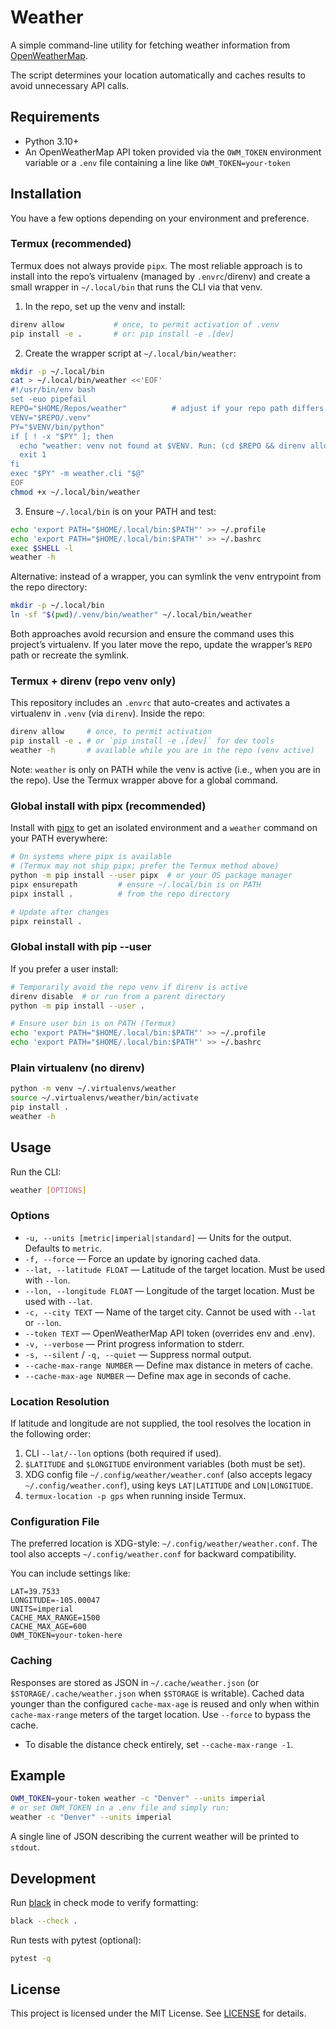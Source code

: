 # Weather

A simple command-line utility for fetching weather information from [OpenWeatherMap](https://openweathermap.org/).

The script determines your location automatically and caches results to avoid unnecessary API calls.

## Requirements

- Python 3.10+
- An OpenWeatherMap API token provided via the `OWM_TOKEN` environment variable
  or a `.env` file containing a line like `OWM_TOKEN=your-token`

## Installation

You have a few options depending on your environment and preference.

### Termux (recommended)

Termux does not always provide `pipx`. The most reliable approach is to install
into the repo’s virtualenv (managed by `.envrc`/direnv) and create a small
wrapper in `~/.local/bin` that runs the CLI via that venv.

1) In the repo, set up the venv and install:

```bash
direnv allow           # once, to permit activation of .venv
pip install -e .       # or: pip install -e .[dev]
```

2) Create the wrapper script at `~/.local/bin/weather`:

```bash
mkdir -p ~/.local/bin
cat > ~/.local/bin/weather <<'EOF'
#!/usr/bin/env bash
set -euo pipefail
REPO="$HOME/Repos/weather"          # adjust if your repo path differs
VENV="$REPO/.venv"
PY="$VENV/bin/python"
if [ ! -x "$PY" ]; then
  echo "weather: venv not found at $VENV. Run: (cd $REPO && direnv allow && pip install -e .)" >&2
  exit 1
fi
exec "$PY" -m weather.cli "$@"
EOF
chmod +x ~/.local/bin/weather
```

3) Ensure `~/.local/bin` is on your PATH and test:

```bash
echo 'export PATH="$HOME/.local/bin:$PATH"' >> ~/.profile
echo 'export PATH="$HOME/.local/bin:$PATH"' >> ~/.bashrc
exec $SHELL -l
weather -h
```

Alternative: instead of a wrapper, you can symlink the venv entrypoint from the
repo directory:

```bash
mkdir -p ~/.local/bin
ln -sf "$(pwd)/.venv/bin/weather" ~/.local/bin/weather
```

Both approaches avoid recursion and ensure the command uses this project’s
virtualenv. If you later move the repo, update the wrapper’s `REPO` path or
recreate the symlink.

### Termux + direnv (repo venv only)

This repository includes an `.envrc` that auto-creates and activates a
virtualenv in `.venv` (via `direnv`). Inside the repo:

```bash
direnv allow     # once, to permit activation
pip install -e . # or `pip install -e .[dev]` for dev tools
weather -h       # available while you are in the repo (venv active)
```

Note: `weather` is only on PATH while the venv is active (i.e., when you are in
the repo). Use the Termux wrapper above for a global command.

### Global install with pipx (recommended)

Install with [pipx](https://pipx.pypa.io/) to get an isolated environment and a
`weather` command on your PATH everywhere:

```bash
# On systems where pipx is available
# (Termux may not ship pipx; prefer the Termux method above)
python -m pip install --user pipx  # or your OS package manager
pipx ensurepath         # ensure ~/.local/bin is on PATH
pipx install .          # from the repo directory

# Update after changes
pipx reinstall .
```

### Global install with pip --user

If you prefer a user install:

```bash
# Temporarily avoid the repo venv if direnv is active
direnv disable  # or run from a parent directory
python -m pip install --user .

# Ensure user bin is on PATH (Termux)
echo 'export PATH="$HOME/.local/bin:$PATH"' >> ~/.profile
echo 'export PATH="$HOME/.local/bin:$PATH"' >> ~/.bashrc
```

### Plain virtualenv (no direnv)

```bash
python -m venv ~/.virtualenvs/weather
source ~/.virtualenvs/weather/bin/activate
pip install .
weather -h
```

## Usage

Run the CLI:

```bash
weather [OPTIONS]
```

### Options

- `-u, --units [metric|imperial|standard]` — Units for the output. Defaults to `metric`.
- `-f, --force` — Force an update by ignoring cached data.
- `--lat, --latitude FLOAT` — Latitude of the target location. Must be used with `--lon`.
- `--lon, --longitude FLOAT` — Longitude of the target location. Must be used with `--lat`.
- `-c, --city TEXT` — Name of the target city. Cannot be used with `--lat` or `--lon`.
- `--token TEXT` — OpenWeatherMap API token (overrides env and .env).
- `-v, --verbose` — Print progress information to stderr.
- `-s, --silent` / `-q, --quiet` — Suppress normal output.
- `--cache-max-range NUMBER` — Define max distance in meters of cache.
- `--cache-max-age NUMBER` — Define max age in seconds of cache.

### Location Resolution

If latitude and longitude are not supplied, the tool resolves the location in the following order:

1. CLI `--lat/--lon` options (both required if used).
2. `$LATITUDE` and `$LONGITUDE` environment variables (both must be set).
3. XDG config file `~/.config/weather/weather.conf` (also accepts legacy
   `~/.config/weather.conf`), using keys `LAT|LATITUDE` and `LON|LONGITUDE`.
4. `termux-location -p gps` when running inside Termux.

### Configuration File

The preferred location is XDG-style: `~/.config/weather/weather.conf`. The tool
also accepts `~/.config/weather.conf` for backward compatibility.

You can include settings like:

```
LAT=39.7533
LONGITUDE=-105.00047
UNITS=imperial
CACHE_MAX_RANGE=1500
CACHE_MAX_AGE=600
OWM_TOKEN=your-token-here
```

### Caching

Responses are stored as JSON in `~/.cache/weather.json` (or `$STORAGE/.cache/weather.json` when `$STORAGE` is writable). Cached data younger than the configured `cache-max-age` is reused and only when within `cache-max-range` meters of the target location. Use `--force` to bypass the cache.

- To disable the distance check entirely, set `--cache-max-range -1`.

## Example

```bash
OWM_TOKEN=your-token weather -c "Denver" --units imperial
# or set OWM_TOKEN in a .env file and simply run:
weather -c "Denver" --units imperial
```

A single line of JSON describing the current weather will be printed to `stdout`.

## Development

Run [black](https://black.readthedocs.io/) in check mode to verify formatting:

```bash
black --check .
```

Run tests with pytest (optional):

```bash
pytest -q
```

## License

This project is licensed under the MIT License. See [LICENSE](LICENSE) for details.
